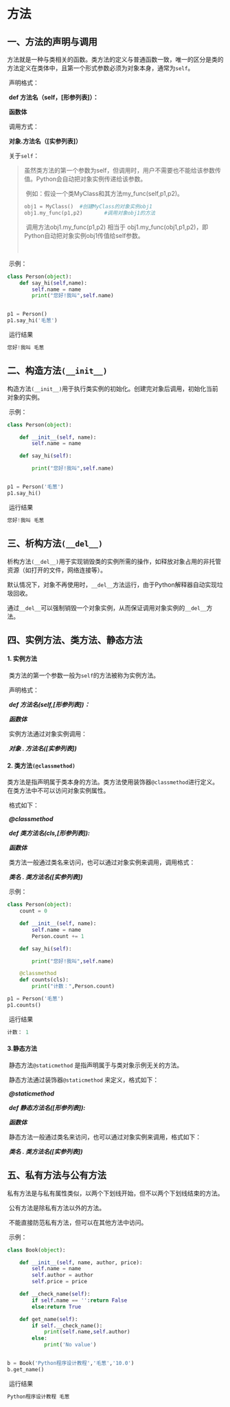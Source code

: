 # 方法

## 一、方法的声明与调用

​	方法就是一种与类相关的函数。类方法的定义与普通函数一致，唯一的区分是类的方法定义在类体中，且第一个形式参数必须为对象本身，通常为`self`。

​	声明格式：

​	**def 方法名（self，[形参列表]）：**

​		**函数体**

​	调用方式：

​	**对象.方法名（[实参列表]）**

​	关于`self`：

> ​	虽然类方法的第一个参数为self，但调用时，用户不需要也不能给该参数传值。Python会自动把对象实例传递给该参数。
>
> ​	例如：假设一个类MyClass和其方法my_func(self,p1,p2)。
>
> ```python
> obj1 = MyClass()	#创建MyClass的对象实例obj1
> obj1.my_func(p1,p2)		#调用对象obj1的方法
> ```
>
> ​	调用方法obj1.my_func(p1,p2)	相当于 obj1.my_func(obj1,p1,p2)，即Python自动把对象实例obj1传值给self参数。
>
> ​	

​	示例：

```python
class Person(object):
    def say_hi(self,name):
        self.name = name
        print("您好!我叫",self.name)


p1 = Person()
p1.say_hi('毛葱')
```

​	运行结果

```python
您好!我叫 毛葱
```



## 二、构造方法`(__init__)`

​	构造方法`(__init__)`用于执行类实例的初始化。创建完对象后调用，初始化当前对象的实例。

​	示例：

```python
class Person(object):

    def __init__(self, name):
        self.name = name

    def say_hi(self):

        print("您好!我叫",self.name)


p1 = Person('毛葱')
p1.say_hi()
```

​	运行结果

```python
您好!我叫 毛葱
```



## 三、析构方法`(__del__)`

​	析构方法`(__del__)`用于实现销毁类的实例所需的操作，如释放对象占用的非托管资源（如打开的文件，网络连接等）。

​	默认情况下，对象不再使用时，`__del__`方法运行，由于Python解释器自动实现垃圾回收。

​	通过`__del__`可以强制销毁一个对象实例，从而保证调用对象实例的`__del__`方法。



## 四、实例方法、类方法、静态方法

#### 1. 实例方法

​	类方法的第一个参数一般为`self`的方法被称为实例方法。

​	声明格式：

​	***def 方法名(self,[形参列表])：***

​		***函数体***

​	实例方法通过对象实例调用：

​	 ***对象 .  方法名([实参列表])***



#### 2. 类方法`(@classmethod)`

​	类方法是指声明属于类本身的方法。类方法使用装饰器`@classmethod`进行定义。在类方法中不可以访问对象实例属性。

​	格式如下：

​		***@classmethod***

​		***def 类方法名(cls,[形参列表]):***

​			***函数体***

​	类方法一般通过类名来访问，也可以通过对象实例来调用，调用格式：

​		***类名 . 类方法名([实参列表])***  

​	示例：

```python
class Person(object):
    count = 0

    def __init__(self, name):
        self.name = name
        Person.count += 1

    def say_hi(self):

        print("您好!我叫",self.name)

    @classmethod
    def counts(cls):
        print("计数：",Person.count)

p1 = Person('毛葱')
p1.counts()
```

​	运行结果

```python
计数： 1
```



#### 3.静态方法

​	静态方法`@staticmethod` 是指声明属于与类对象示例无关的方法。

​	静态方法通过装饰器`@staticmethod` 来定义，格式如下：

​	***@staticmethod***

​	***def 静态方法名([形参列表]):***

​		***函数体***

​	静态方法一般通过类名来访问，也可以通过对象实例来调用，格式如下：

​	***类名 . 类方法名([实参列表])***



## 五、私有方法与公有方法

​	私有方法是与私有属性类似，以两个下划线开始，但不以两个下划线结束的方法。

​	公有方法是除私有方法以外的方法。

​	不能直接防范私有方法，但可以在其他方法中访问。

​	示例：

```python
class Book(object):

    def __init__(self, name, author, price):
        self.name = name
        self.author = author
        self.price = price

    def __check_name(self):
        if self.name == '':return False
        else:return True

    def get_name(self):
        if self.__check_name():
            print(self.name,self.author)
        else:
            print('No value')


b = Book('Python程序设计教程','毛葱','10.0')
b.get_name()
```

​	运行结果

```python
Python程序设计教程 毛葱
```



